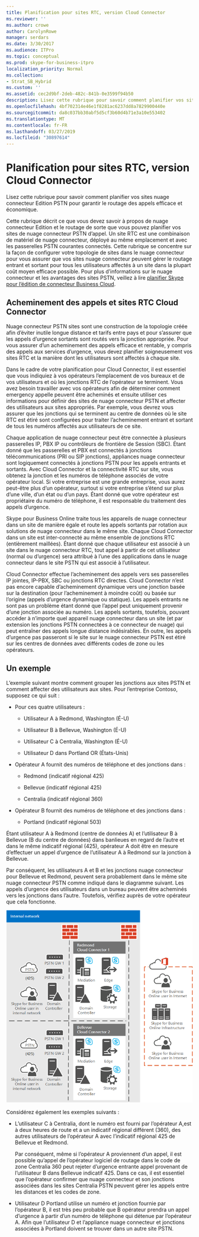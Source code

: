 ```yaml
---
title: Planification pour sites RTC, version Cloud Connector
ms.reviewer: ''
ms.author: crowe
author: CarolynRowe
manager: serdars
ms.date: 3/30/2017
ms.audience: ITPro
ms.topic: conceptual
ms.prod: skype-for-business-itpro
localization_priority: Normal
ms.collection:
- Strat_SB_Hybrid
ms.custom: ''
ms.assetid: cec2d9bf-2deb-482c-841b-0e3599f94b50
description: Lisez cette rubrique pour savoir comment planifier vos sites nuage connecteur Edition PSTN pour garantir le routage des appels efficace et économique.
ms.openlocfilehash: 4bf702314e46e1f8281ac6237dd8a7829900440e
ms.sourcegitcommit: da8c037bb30abf5d5cf3b60d4b71e3a10e553402
ms.translationtype: MT
ms.contentlocale: fr-FR
ms.lasthandoff: 03/27/2019
ms.locfileid: "30897614"
---
```

# <a name="plan-for-cloud-connector-edition-pstn-sites"></a>Planification pour sites RTC, version Cloud Connector
 
Lisez cette rubrique pour savoir comment planifier vos sites nuage connecteur Edition PSTN pour garantir le routage des appels efficace et économique.
  
Cette rubrique décrit ce que vous devez savoir à propos de nuage connecteur Edition et le routage de sorte que vous pouvez planifier vos sites de nuage connecteur PSTN d’appel. Un site RTC est une combinaison de matériel de nuage connecteur, déployé au même emplacement et avec les passerelles PSTN courantes connectés. Cette rubrique se concentre sur la façon de configurer votre topologie de sites dans le nuage connecteur pour vous assurer que vos sites nuage connecteur peuvent gérer le routage entrant et sortant pour tous les utilisateurs affectés à un site dans la plupart coût moyen efficace possible. Pour plus d’informations sur le nuage connecteur et les avantages des sites PSTN, veillez à lire [planifier Skype pour l’édition de connecteur Business Cloud](plan-skype-for-business-cloud-connector-edition.md). 
  
## <a name="cloud-connector-pstn-sites-and-call-routing"></a>Acheminement des appels et sites RTC Cloud Connector

Nuage connecteur PSTN sites sont une construction de la topologie créée afin d’éviter inutile longue distance et tarifs entre pays et pour s’assurer que les appels d’urgence sortants sont routés vers la jonction appropriée. Pour vous assurer d’un acheminement des appels efficace et rentable, y compris des appels aux services d’urgence, vous devez planifier soigneusement vos sites RTC et la manière dont les utilisateurs sont affectés à chaque site. 
  
Dans le cadre de votre planification pour Cloud Connector, il est essentiel que vous indiquiez à vos opérateurs l’emplacement de vos bureaux et de vos utilisateurs et où les jonctions RTC de l’opérateur se terminent. Vous avez besoin travailler avec vos opérateurs afin de déterminer comment emergency appelle peuvent être acheminés et ensuite utiliser ces informations pour définir des sites de nuage connecteur PSTN et affecter des utilisateurs aux sites appropriés. Par exemple, vous devrez vous assurer que les jonctions qui se terminent au centre de données où le site RTC est étiré sont configurées pour traiter l’acheminement entrant et sortant de tous les numéros affectés aux utilisateurs de ce site. 
  
Chaque application de nuage connecteur peut être connectée à plusieurs passerelles IP, PBX IP ou contrôleurs de frontière de Session (SBC). Étant donné que les passerelles et PBX est connectés à jonctions télécommunications (PRI ou SIP jonctions), appliances nuage connecteur sont logiquement connectés à jonctions PSTN pour les appels entrants et sortants. Avec Cloud Connector et la connectivité RTC sur site, vous obtenez la jonction et les numéros de téléphone associés de votre opérateur local. Si votre entreprise est une grande entreprise, vous aurez peut-être plus d’un opérateur, surtout si votre entreprise s’étend sur plus d’une ville, d’un état ou d’un pays. Étant donné que votre opérateur est propriétaire du numéro de téléphone, il est responsable du traitement des appels d’urgence.
  
Skype pour Business Online traite tous les appareils de nuage connecteur dans un site de manière égale et route les appels sortants par rotation aux solutions de nuage connecteur dans le même site. Chaque Cloud Connector dans un site est inter-connecté au même ensemble de jonctions RTC (entièrement maillées). Étant donné que chaque utilisateur est associé à un site dans le nuage connecteur RTC, tout appel à partir de cet utilisateur (normal ou d’urgence) sera attribué à l’une des applications dans le nuage connecteur dans le site PSTN qui est associé à l’utilisateur. 
  
Cloud Connector effectue l’acheminement des appels vers ses passerelles IP jointes, IP-PBX, SBC ou jonctions RTC directes. Cloud Connector n’est pas encore capable d’acheminement dynamique vers une jonction basée sur la destination (pour l’acheminement à moindre coût) ou basée sur l’origine (appels d’urgence dynamique ou statique). Les appels entrants ne sont pas un problème étant donné que l’appel peut uniquement provenir d’une jonction associée au numéro. Les appels sortants, toutefois, pouvant accéder à n’importe quel appareil nuage connecteur dans un site (et par extension les jonctions PSTN connectées à ce connecteur de nuage) qui peut entraîner des appels longue distance indésirables. En outre, les appels d’urgence pas passeront si le site sur le nuage connecteur PSTN est étiré sur les centres de données avec différents codes de zone ou les opérateurs.
  
## <a name="an-example"></a>Un exemple

L’exemple suivant montre comment grouper les jonctions aux sites PSTN et comment affecter des utilisateurs aux sites. Pour l’entreprise Contoso, supposez ce qui suit :
  
- Pour ces quatre utilisateurs :   
    
  - Utilisateur A à Redmond, Washington (É-U)
    
  - Utilisateur B à Bellevue, Washington (É-U)
    
  - Utilisateur C à Centralia, Washington (É-U)
    
  - Utilisateur D dans Portland OR (États-Unis)
    
- Opérateur A fournit des numéros de téléphone et des jonctions dans :
    
  - Redmond (indicatif régional 425)
    
  - Bellevue (indicatif régional 425)
    
  - Centralia (indicatif régional 360)
    
- Opérateur B fournit des numéros de téléphone et des jonctions dans :
    
  -  Portland (indicatif régional 503)
    
Étant utilisateur A à Redmond (centre de données A) et l’utilisateur B à Bellevue (B du centre de données) dans banlieues en regard de l’autre et dans le même indicatif régional (425), opérateur A doit être en mesure d’effectuer un appel d’urgence de l’utilisateur A à Redmond sur la jonction à Bellevue. 
  
Par conséquent, les utilisateurs A et B et les jonctions nuage connecteur pour Bellevue et Redmond, peuvent sera probablement dans le même site nuage connecteur PSTN comme indiqué dans le diagramme suivant. Les appels d’urgence des utilisateurs dans un bureau peuvent être acheminés vers les jonctions dans l’autre. Toutefois, vérifiez auprès de votre opérateur que cela fonctionne.
  
![Procédure de configuration de sites RTC](../../media/2659caa7-9c18-4d4f-9c7a-61d0e6a07dc3.png)
  
Considérez également les exemples suivants :
  
- L’utilisateur C à Centralia, dont le numéro est fourni par l’opérateur A,est à deux heures de route et a un indicatif régional différent (360), des autres utilisateurs de l’opérateur A avec l’indicatif régional 425 de Bellevue et Redmond.   
    
    Par conséquent, même si l’opérateur A proviennent d’un appel, il est possible qu’appel de l’opérateur logiciel de routage dans le code de zone Centralia 360 peut rejeter d’urgence entrante appel provenant de l’utilisateur B dans Bellevue indicatif 425. Dans ce cas, il est essentiel que l’opérateur confirmer que nuage connecteur et son jonctions associées dans les sites Centralia PSTN peuvent gérer les appels entre les distances et les codes de zone.
    
- Utilisateur D Portland utilise un numéro et jonction fournie par l’opérateur B, il est très peu probable que B opérateur prendra un appel d’urgence à partir d’un numéro de téléphone qui détenue par l’opérateur A. Afin que l’utilisateur D et l’appliance nuage connecteur et jonctions associées à Portland doivent se trouver dans un autre site PSTN.
    


